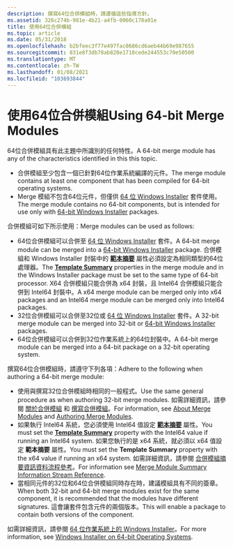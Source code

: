 ```yaml
---
description: 撰寫64位合併模組時，請遵循這些指導方針。
ms.assetid: 326c274b-981e-4b21-a4fb-0060c178a01e
title: 使用64位合併模組
ms.topic: article
ms.date: 05/31/2018
ms.openlocfilehash: b2bfeec3f77e497fac0686cd6aeb44b69e987655
ms.sourcegitcommit: 831e8f3db78ab820e1710cede244553c70e50500
ms.translationtype: MT
ms.contentlocale: zh-TW
ms.lasthandoff: 01/08/2021
ms.locfileid: "103693844"
---
```

# <a name="using-64-bit-merge-modules"></a><span data-ttu-id="ed64a-103">使用64位合併模組</span><span class="sxs-lookup"><span data-stu-id="ed64a-103">Using 64-bit Merge Modules</span></span>

<span data-ttu-id="ed64a-104">64位合併模組具有此主題中所識別的任何特性。</span><span class="sxs-lookup"><span data-stu-id="ed64a-104">A 64-bit merge module has any of the characteristics identified in this this topic.</span></span>

-   <span data-ttu-id="ed64a-105">合併模組至少包含一個已針對64位作業系統編譯的元件。</span><span class="sxs-lookup"><span data-stu-id="ed64a-105">The merge module contains at least one component that has been compiled for 64-bit operating systems.</span></span>
-   <span data-ttu-id="ed64a-106">Merge 模組不包含64位元件，但僅供 [64 位 Windows Installer](64-bit-windows-installer-packages.md) 套件使用。</span><span class="sxs-lookup"><span data-stu-id="ed64a-106">The merge module contains no 64-bit components, but is intended for use only with [64-bit Windows Installer](64-bit-windows-installer-packages.md) packages.</span></span>

<span data-ttu-id="ed64a-107">合併模組可如下所示使用：</span><span class="sxs-lookup"><span data-stu-id="ed64a-107">Merge modules can be used as follows:</span></span>

-   <span data-ttu-id="ed64a-108">64位合併模組可以合併至 [64 位 Windows Installer](64-bit-windows-installer-packages.md) 套件。</span><span class="sxs-lookup"><span data-stu-id="ed64a-108">A 64-bit merge module can be merged into a [64-bit Windows Installer](64-bit-windows-installer-packages.md) package.</span></span> <span data-ttu-id="ed64a-109">合併模組和 Windows Installer 封裝中的 [**範本摘要**](template-summary.md) 屬性必須設定為相同類型的64位處理器。</span><span class="sxs-lookup"><span data-stu-id="ed64a-109">The [**Template Summary**](template-summary.md) properties in the merge module and in the Windows Installer package must be set to the same type of 64-bit processor.</span></span> <span data-ttu-id="ed64a-110">X64 合併模組只能合併為 x64 封裝，且 Intel64 合併模組只能合併到 Intel64 封裝中。</span><span class="sxs-lookup"><span data-stu-id="ed64a-110">A x64 merge module can be merged only into x64 packages and an Intel64 merge module can be merged only into Intel64 packages.</span></span>
-   <span data-ttu-id="ed64a-111">32位合併模組可以合併至32位或 [64 位 Windows Installer](64-bit-windows-installer-packages.md) 套件。</span><span class="sxs-lookup"><span data-stu-id="ed64a-111">A 32-bit merge module can be merged into 32-bit or [64-bit Windows Installer](64-bit-windows-installer-packages.md) packages.</span></span>
-   <span data-ttu-id="ed64a-112">64位合併模組可以合併到32位作業系統上的64位封裝中。</span><span class="sxs-lookup"><span data-stu-id="ed64a-112">A 64-bit merge module can be merged into a 64-bit package on a 32-bit operating system.</span></span>

<span data-ttu-id="ed64a-113">撰寫64位合併模組時，請遵守下列各項：</span><span class="sxs-lookup"><span data-stu-id="ed64a-113">Adhere to the following when authoring a 64-bit merge module:</span></span>

-   <span data-ttu-id="ed64a-114">使用與撰寫32位合併模組時相同的一般程式。</span><span class="sxs-lookup"><span data-stu-id="ed64a-114">Use the same general procedure as when authoring 32-bit merge modules.</span></span> <span data-ttu-id="ed64a-115">如需詳細資訊，請參閱 [關於合併模組](about-merge-modules.md) 和 [撰寫合併模組](authoring-merge-modules.md)。</span><span class="sxs-lookup"><span data-stu-id="ed64a-115">For information, see [About Merge Modules](about-merge-modules.md) and [Authoring Merge Modules](authoring-merge-modules.md).</span></span>
-   <span data-ttu-id="ed64a-116">如果執行 Intel64 系統，您必須使用 Intel64 值設定 [**範本摘要**](template-summary.md) 屬性。</span><span class="sxs-lookup"><span data-stu-id="ed64a-116">You must set the [**Template Summary**](template-summary.md) property with the Intel64 value if running an Intel64 system.</span></span> <span data-ttu-id="ed64a-117">如果您執行的是 x64 系統，就必須以 x64 值設定 **範本摘要** 屬性。</span><span class="sxs-lookup"><span data-stu-id="ed64a-117">You must set the **Template Summary** property with the x64 value if running an x64 system.</span></span> <span data-ttu-id="ed64a-118">如需詳細資訊，請參閱 [合併模組摘要資訊資料流程參考](merge-module-summary-information-stream-reference.md)。</span><span class="sxs-lookup"><span data-stu-id="ed64a-118">For information see [Merge Module Summary Information Stream Reference](merge-module-summary-information-stream-reference.md).</span></span>
-   <span data-ttu-id="ed64a-119">當相同元件的32位和64位合併模組同時存在時，建議模組具有不同的簽章。</span><span class="sxs-lookup"><span data-stu-id="ed64a-119">When both 32-bit and 64-bit merge modules exist for the same component, it is recommended that the modules have different signatures.</span></span> <span data-ttu-id="ed64a-120">這會讓套件包含元件的兩個版本。</span><span class="sxs-lookup"><span data-stu-id="ed64a-120">This will enable a package to contain both versions of the component.</span></span>

<span data-ttu-id="ed64a-121">如需詳細資訊，請參閱 [64 位作業系統上的 Windows Installer](windows-installer-on-64-bit-operating-systems.md)。</span><span class="sxs-lookup"><span data-stu-id="ed64a-121">For more information, see [Windows Installer on 64-bit Operating Systems](windows-installer-on-64-bit-operating-systems.md).</span></span>

 

 



